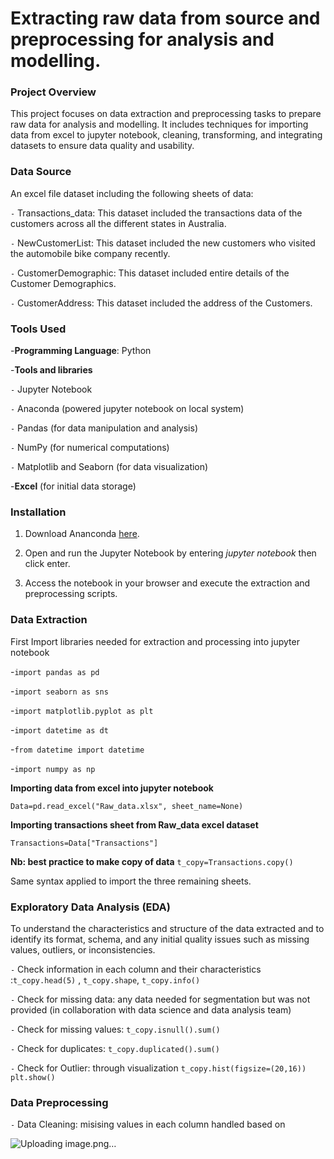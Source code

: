 # Extracting raw data from source and preprocessing for analysis and modelling.

### Project Overview

This project focuses on data extraction and preprocessing tasks to prepare raw data for analysis and modelling. 
It includes techniques for importing data from excel to jupyter notebook, cleaning, transforming, and integrating datasets to ensure data quality and usability.

### Data Source

An excel file dataset including the following sheets of data:

`-` Transactions_data: This dataset included the transactions data of the customers across 
all the different states in Australia.

`-` NewCustomerList: This dataset included the new customers who visited the automobile 
bike company recently.

`-` CustomerDemographic: This dataset included entire details of the Customer 
Demographics.

`-` CustomerAddress: This dataset included the address of the Customers.

### Tools Used

-**Programming Language**: Python

-**Tools and libraries**

`-` Jupyter Notebook

`-` Anaconda (powered jupyter notebook on local system)

`-` Pandas (for data manipulation and analysis)

`-` NumPy (for numerical computations)

`-` Matplotlib and Seaborn (for data visualization)

-**Excel** (for initial data storage)

### Installation

1. Download Ananconda [here](https://www.anaconda.com/download).

2. Open and run the Jupyter Notebook by entering *jupyter notebook* then click enter.

3. Access the notebook in your browser and execute the extraction and preprocessing scripts.

### Data Extraction 

First Import libraries needed for extraction and processing into jupyter notebook

-```import pandas as pd```

-```import seaborn as sns```

-```import matplotlib.pyplot as plt```

-```import datetime as dt```

-```from datetime import datetime```

-```import numpy as np```

 **Importing data from excel into jupyter notebook**

```Data=pd.read_excel("Raw_data.xlsx", sheet_name=None)```

 **Importing transactions sheet from Raw_data excel dataset**
 
```Transactions=Data["Transactions"]```

**Nb: best practice to make copy of data**
```t_copy=Transactions.copy()```

Same syntax applied to import the three remaining sheets.

### Exploratory Data Analysis (EDA) 

To understand the characteristics and structure of the data extracted and
to identify its format, schema, and any initial quality issues such as missing values, outliers, or inconsistencies. 

`-` Check information in each column and their characteristics :```t_copy.head(5)``` , ```t_copy.shape```, ```t_copy.info()```

`-` Check for missing data: any data needed for segmentation but was not provided (in collaboration with data science and data analysis team)

`-` Check for missing values: ```t_copy.isnull().sum()```

`-` Check for duplicates: ```t_copy.duplicated().sum()```

`-` Check for Outlier: through visualization ```t_copy.hist(figsize=(20,16))
plt.show()```

### Data Preprocessing

`-` Data Cleaning: misising values in each column handled based on 


















![Uploading image.png…]()
